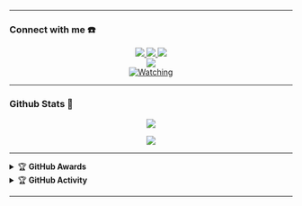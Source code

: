 ------

### Connect with me ☎️
<p align="center">
  <a href="https://instagram.com/yepz_py"><img src="https://img.shields.io/badge/Instagram-E4405F?style=for-the-badge&logo=instagram&logoColor=white"/> 
  <a href="https://wa.me/message/JBGU4J2DVYEDK1"><img src="https://img.shields.io/badge/WhatsApp-25D366?style=for-the-badge&logo=whatsapp&logoColor=white" />
  <a href="https://t.me/myyepz"><img src="https://img.shields.io/badge/Telegram-%230088cc.svg?&style=for-the-badge&logo=telegram&logoColor=white" /> <br>
  <a href="https://youtube.com/c/YepzPY"><img src="https://img.shields.io/badge/YouTube-YepzPY-ff0000?style=for-the-badge&logo=youtube&logoColor=ff0000&link=https://youtube.com/c/YepzPY" /><br>
  <a href="https://komarev.com/ghpvc/?username=Myyepz&color=blue&style=flat-square&label=Profile+Views"><img title="Watching" src="https://komarev.com/ghpvc/?username=Myyepz&color=blue&style=flat-square&label=Profile+View"></a>
</p>

------

### Github Stats 🚀

<p align="center"><a href="https://github.com/Myyepz"><img src="https://github-readme-stats.vercel.app/api?username=Myyepz&show_icons=true&theme=radical"></a></p>
<p align="center"><a href="https://github.com/Myyepz"><img src="https://github-readme-stats.vercel.app/api/top-langs/?username=Myyepz&theme=radical&layout=compact"></a></p> 

------

<details>
    <summary>&#127942 <b>GitHub Awards</b></summary><br/>

![Github Trophy](https://github-profile-trophy.vercel.app/?username=Myyepz)

</details>

<details>
    <summary>&#127942 <b>GitHub Activity</b></summary><br/>

![Metrics](https://metrics.lecoq.io/Myyepz?template=classic&repositories.forks=true&languages=1&languages.colors=github&languages.threshold=0%25&config.timezone=Asia%2fpalembang)

</details> 

------

